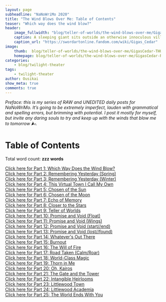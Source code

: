 ```yaml
---
layout: page
subheadline: "NaNoWriMo 2020"
title: "The Wind Blows Over Me: Table of Contents"
teaser: "Which way does the wind blow?"
header:
    image_fullwidth: "blog/teller-of-worlds/the-wind-blows-over-me/GigasCedar-HEAD.jpg"
    caption: A sleeping giant sits outside an otherwise innoculous village at the outskirts of the virtual realm...
    caption_url: "https://swordartonline.fandom.com/wiki/Gigas_Cedar"
image:
    thumb:  blog/teller-of-worlds/the-wind-blows-over-me/GigasCedar-THUMB.png
    homepage: blog/teller-of-worlds/the-wind-blows-over-me/GigasCedar-RAW.png
categories:
    - blog/twilight-theater
tags:
    - twilight-theater
author: Ousikai
show_meta: true
comments: true
---
```

*Preface: this is my series of RAW and UNEDITED daily posts for NaNoWriMo. It’s going to be extremely imperfect, lauden with grammatical and spelling errors, but brimming with potential. I post it mostly for myself, but invite any daring souls to try and keep up with the winds that blow me to tomorrow :wind_face:.*


# Table of Contents  

Total word count: **zzz words** <br/>

[Click here for Part 1: Which Way Does the Wind Blow?]({{site.url}}{{site.baseurl}}/blog/perfecting-your-protagonist/the-wind-blows-over-me-part-1) <br/>
[Click here for Part 2: Remembering Yesterday (Spring)]({{site.url}}{{site.baseurl}}/blog/perfecting-your-protagonist/the-wind-blows-over-me-part-2) <br/>
[Click here for Part 3: Remembering Yesterday (Winter)]({{site.url}}{{site.baseurl}}/blog/perfecting-your-protagonist/the-wind-blows-over-me-part-3) <br/>
[Click here for Part 4: This Virtual Town I Call My Own]({{site.url}}{{site.baseurl}}/blog/perfecting-your-protagonist/the-wind-blows-over-me-part-4) <br/>
[Click here for Part 5: Chosen of the Sun]({{site.url}}{{site.baseurl}}/blog/perfecting-your-protagonist/the-wind-blows-over-me-part-5) <br/>
[Click here for Part 6: Chosen of the Moon]({{site.url}}{{site.baseurl}}/blog/perfecting-your-protagonist/the-wind-blows-over-me-part-6) <br/>
[Click here for Part 7: Echo of Memory]({{site.url}}{{site.baseurl}}/blog/perfecting-your-protagonist/the-wind-blows-over-me-part-7) <br/>
[Click here for Part 8: Closer to the Stars]({{site.url}}{{site.baseurl}}/blog/perfecting-your-protagonist/the-wind-blows-over-me-part-8) <br/>
[Click here for Part 9: Teller of Worlds]({{site.url}}{{site.baseurl}}/blog/perfecting-your-protagonist/the-wind-blows-over-me-part-9) <br/>
[Click here for Part 10: Promise and Void (Float)]({{site.url}}{{site.baseurl}}/blog/perfecting-your-protagonist/the-wind-blows-over-me-part-10) <br/>
[Click here for Part 11: Promise and Void (Wings)]({{site.url}}{{site.baseurl}}/blog/perfecting-your-protagonist/the-wind-blows-over-me-part-11) <br/>
[Click here for Part 12: Promise and Void (start//end)]({{site.url}}{{site.baseurl}}/blog/perfecting-your-protagonist/the-wind-blows-over-me-part-12) <br/>
[Click here for Part 13: Promise and Void (lost//found)]({{site.url}}{{site.baseurl}}/blog/perfecting-your-protagonist/the-wind-blows-over-me-part-13) <br/>
[Click here for Part 14: Whatever's Out There]({{site.url}}{{site.baseurl}}/blog/perfecting-your-protagonist/the-wind-blows-over-me-part-14) <br/>
[Click here for Part 15: Burnout]({{site.url}}{{site.baseurl}}/blog/perfecting-your-protagonist/the-wind-blows-over-me-part-15) <br/>
[Click here for Part 16: The Will of Fire]({{site.url}}{{site.baseurl}}/blog/perfecting-your-protagonist/the-wind-blows-over-me-part-16) <br/>
[Click here for Part 17: Road Taken (Calm/Roar)]({{site.url}}{{site.baseurl}}/blog/perfecting-your-protagonist/the-wind-blows-over-me-part-17) <br/>
[Click here for Part 18: World-Class Magic]({{site.url}}{{site.baseurl}}/blog/perfecting-your-protagonist/the-wind-blows-over-me-part-18) <br/>
[Click here for Part 19: Thorn in Me]({{site.url}}{{site.baseurl}}/blog/perfecting-your-protagonist/the-wind-blows-over-me-part-19) <br/>
[Click here for Part 20: Oh, Kairos]({{site.url}}{{site.baseurl}}/blog/perfecting-your-protagonist/the-wind-blows-over-me-part-20) <br/>
[Click here for Part 21: The Gate and the Tower]({{site.url}}{{site.baseurl}}/blog/perfecting-your-protagonist/the-wind-blows-over-me-part-21) <br/>
[Click here for Part 22: Intangible Heirlooms]({{site.url}}{{site.baseurl}}/blog/perfecting-your-protagonist/the-wind-blows-over-me-part-23) <br/>
[Click here for Part 23: Littlewood Town]({{site.url}}{{site.baseurl}}/blog/perfecting-your-protagonist/the-wind-blows-over-me-part-23) <br/>
[Click here for Part 24: Littlewood Academia]({{site.url}}{{site.baseurl}}/blog/perfecting-your-protagonist/the-wind-blows-over-me-part-24) <br/>
[Click here for Part 25: The World Ends With You]({{site.url}}{{site.baseurl}}/blog/perfecting-your-protagonist/the-wind-blows-over-me-part-25) <br/>

